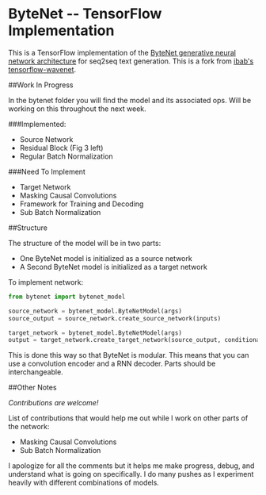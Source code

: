 # ByteNet -- TensorFlow Implementation

This is a TensorFlow implementation of the [ByteNet generative neural
network architecture](https://arxiv.org/pdf/1610.10099v1.pdf) for seq2seq text generation. This is a fork from [ibab's tensorflow-wavenet](https://github.com/ibab/tensorflow-wavenet).


##Work In Progress

In the bytenet folder you will find the model and its associated ops. Will be working on this throughout the next week.

###Implemented:

* Source Network
* Residual Block (Fig 3 left)
* Regular Batch Normalization 

###Need To Implement

* Target Network
* Masking Causal Convolutions
* Framework for Training and Decoding
* Sub Batch Normalization

##Structure

The structure of the model will be in two parts:

- One ByteNet model is initialized as a source network
- A Second ByteNet model is initialized as a target network

To implement network:

```python
from bytenet import bytenet_model

source_network = bytenet_model.ByteNetModel(args)
source_output = source_network.create_source_network(inputs)

target_network = bytenet_model.ByteNetModel(args) 
output = target_network.create_target_network(source_output, conditional_inputs) #this has not been implemented

```


This is done this way so that ByteNet is modular. This means that you can use a convolution encoder and a RNN decoder. Parts should be interchangeable. 


##Other Notes

*Contributions are welcome!*

List of contributions that would help me out while I work on other parts of the network:

* Masking Causal Convolutions
* Sub Batch Normalization

I apologize for all the comments but it helps me make progress, debug, and understand what is going on specifically. I do many pushes as I experiment heavily with different combinations of models.
